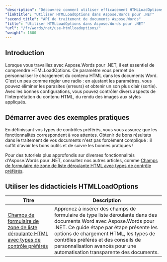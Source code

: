 ```yaml
---
"description": "Découvrez comment utiliser efficacement HTMLLoadOptions avec Aspose.Words pour .NET grâce à notre tutoriel complet. Découvrez les fonctionnalités, les astuces et des exemples pratiques."
"linktitle": "Utiliser HTMLLoadOptions dans Aspose.Words pour .NET"
"second_title": "API de traitement de documents Aspose.Words"
"title": "Utiliser HTMLLoadOptions dans Aspose.Words pour .NET"
"url": "/fr/words/net/use-htmlloadoptions/"
"weight": 1600
---
```


## Introduction
 
Lorsque vous travaillez avec Aspose.Words pour .NET, il est essentiel de comprendre HTMLLoadOptions. Ce paramètre vous permet de personnaliser le chargement du contenu HTML dans les documents Word. C'est un peu comme régler une radio : en ajustant les paramètres, vous pouvez éliminer les parasites (erreurs) et obtenir un son plus clair (sortie). Avec les bonnes configurations, vous pouvez contrôler divers aspects de l'interprétation du contenu HTML, du rendu des images aux styles appliqués.  

## Démarrer avec des exemples pratiques  

En définissant vos types de contrôles préférés, vous vous assurez que les fonctionnalités correspondent à vos attentes. Obtenir de bons résultats dans le traitement de vos documents n'est pas forcément compliqué : il suffit d'avoir les bons outils et de suivre les bonnes pratiques !

Pour des tutoriels plus approfondis sur diverses fonctionnalités d'Aspose.Words pour .NET, consultez nos autres articles, comme [Champs de formulaire de zone de liste déroulante HTML avec types de contrôle préférés](./html-combo-box-form-fields-with-preferred-control-types/).

 ## Utiliser les didacticiels HTMLLoadOptions
| Titre | Description |
| --- | --- |
| [Champs de formulaire de zone de liste déroulante HTML avec types de contrôle préférés](./html-combo-box-form-fields-with-preferred-control-types/) | Apprenez à insérer des champs de formulaire de type liste déroulante dans des documents Word avec Aspose.Words pour .NET. Ce guide étape par étape présente les options de chargement HTML, les types de contrôles préférés et des conseils de personnalisation avancés pour une automatisation transparente des documents. |